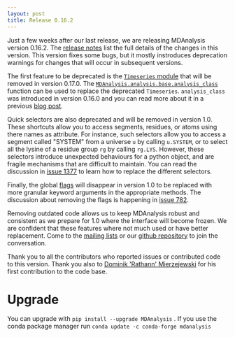 ```yaml
---
layout: post
title: Release 0.16.2
---
```


Just a few weeks after our last release, we are releasing MDAnalysis version
0.16.2. The [release notes][notes] list the full details of the changes in this
version. This version fixes some bugs, but it mostly instroduces deprecation
warnings for changes that will occur in subsequent versions.

The first feature to be deprecated is the [`Timeseries` module][timeseries]
that will be removed in version 0.17.0. The
[`MDAnalysis.analysis.base.analysis_class`][analysis_class] function can be
used to replace the deprecated `Timeseries`. `analysis_class` was introduced in version 0.16.0 and you can read more about it in a previous [blog post][post].

Quick selectors are also deprecated and will be removed in version 1.0. These
shortcuts allow you to access segments, residues, or atoms using there names as
attribute. For instance, such selectors allow you to access a segment called
"SYSTEM" from a universe `u` by calling `u.SYSTEM`, or to select all the lysine
of a residue group `rg` by calling `rg.LYS`. However, these selectors introduce
unexpected behaviours for a python object, and are fragile mechanisms that are
difficult to maintain. You can read the discussion in [issue 1377][issue_1377]
to learn how to replace the different selectors.

Finally, the global [flags][] will disappear in version 1.0 to be replaced with
more granular keyword arguments in the appropriate methods. The discussion
about removing the flags is happening in [issue 782][issue_782].

Removing outdated code allows us to keep MDAnalysis robust and consistent as we
prepare for 1.0 where the interface will become frozen. We are confident that
these features where not much used or have better replacement. Come to the
[mailing lists][lists] or our [github repository][github] to join the
conversation.

Thank you to all the contributors who reported issues or contributed code to
this version. Thank you also to [Dominik 'Rathann' Mierzejewski][rathmann] for
his first contribution to the code base.

# Upgrade

You can upgrade with `pip install --upgrade MDAnalysis` . If you use the conda
package manager run `conda update -c conda-forge mdanalysis`

[notes]: https://github.com/MDAnalysis/mdanalysis/wiki/ReleaseNotes0162
[timeseries]: http://www.mdanalysis.org/docs/documentation_pages/core/Timeseries.html
[analysis_class]: http://www.mdanalysis.org/docs/documentation_pages/analysis/base.html#MDAnalysis.analysis.base.analysis_class
[post]: http://www.mdanalysis.org/blog/page2/#convenience-functions-to-create-a-new-analysis
[issue_1377]: https://github.com/MDAnalysis/mdanalysis/issues/1377
[flags]: http://www.mdanalysis.org/docs/documentation_pages/core/init.html#flags
[issue_782]: https://github.com/MDAnalysis/mdanalysis/issues/782
[rathmann]: https://github.com/rathann
[lists]: http://www.mdanalysis.org/#participating
[github]: https://github.com/MDAnalysis/mdanalysis/
